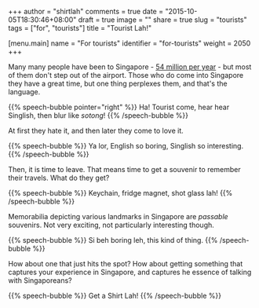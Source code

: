 +++
author = "shirtlah"
comments = true
date = "2015-10-05T18:30:46+08:00"
draft = true
image = ""
share = true
slug = "tourists"
tags = ["for", "tourists"]
title = "Tourist Lah!"

[menu.main]
  name = "For tourists"
  identifier = "for-tourists"
  weight = 2050
+++

Many many people have been to Singapore - [54 million per year](http://www.changiairportgroup.com/cag/html/the-group/air_traffic_statistics.html) - but most of them don't step out of the airport. Those who do come into Singapore they have a great time, but one thing perplexes them, and that's the language.

{{% speech-bubble pointer="right" %}}
Ha! Tourist come, hear hear Singlish, then blur like *sotong*!
{{% /speech-bubble %}}

At first they hate it, and then later they come to love it.

{{% speech-bubble %}}
Ya lor, English so boring, Singlish so interesting.
{{% /speech-bubble %}}

Then, it is time to leave. That means time to get a souvenir to remember their travels. What do they get?

{{% speech-bubble %}}
Keychain, fridge magnet, shot glass lah!
{{% /speech-bubble %}}

Memorabilia depicting various landmarks in Singapore are *passable* souvenirs. Not very exciting, not particularly interesting though.

{{% speech-bubble %}}
Si beh boring leh, this kind of thing.
{{% /speech-bubble %}}

How about one that just hits the spot? How about getting something that captures your experience in Singapore, and captures he essence of talking with Singaporeans?

{{% speech-bubble %}}
Get a Shirt Lah!
{{% /speech-bubble %}}
